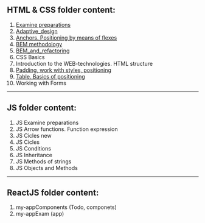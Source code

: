 ## HTML & CSS folder content:

1. [Examine preparations](https://clck.ru/S2qxt)
1. [Adaptive_design](https://clck.ru/S33HY)
1. [Anchors. Positioning by means of flexes](https://clck.ru/S3GGi)
1. [BEM methodology](https://clck.ru/S3GPP)
1. [BEM_and_refactoring](https://clck.ru/S3GTM)
1. CSS Basics
1. Introduction to the WEB-technologies. HTML structure
1. [Padding, work with styles, positioning](https://clck.ru/S3GeC)
1. [Table. Basics of positioning](https://clck.ru/S3Gh5)
1. Working with Forms

---

## JS folder content:

1. JS Examine preparations
2. JS Arrow functions. Function expression
3. JS Cicles new
4. JS Cicles
5. JS Conditions
6. JS Inheritance
7. JS Methods of strings
8. JS Objects and Methods

---

## ReactJS folder content:

1. my-appComponents (Todo, componets)
2. my-appExam (app)

